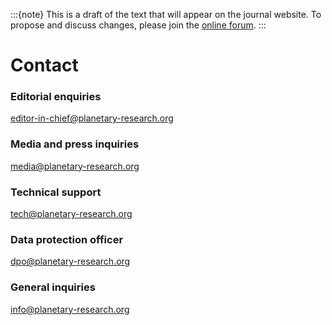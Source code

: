 :::{note}
This is a draft of the text that will appear on the journal website. To propose and discuss changes, please join the [online forum](#forum).
:::

# Contact

### Editorial enquiries
[editor-in-chief@planetary-research.org](mailto:editor-in-chief@planetary-research.org)

### Media and press inquiries
[media@planetary-research.org](mailto:media@planetary-research.org)

### Technical support
[tech@planetary-research.org](mailto:tech@planetary-research.org)

### Data protection officer
[dpo@planetary-research.org](mailto:dpo@planetary-research.org)

### General inquiries
[info@planetary-research.org](mailto:info@planetary-research.org)
